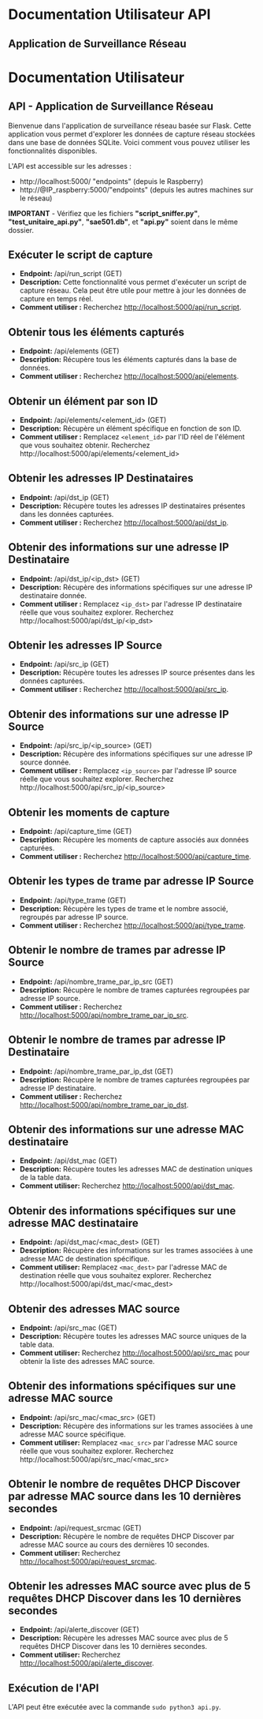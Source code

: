 # Documentation Utilisateur API
## Application de Surveillance Réseau

# Documentation Utilisateur

## API - Application de Surveillance Réseau

Bienvenue dans l'application de surveillance réseau basée sur Flask. Cette application vous permet d'explorer les données de capture réseau stockées dans une base de données SQLite. Voici comment vous pouvez utiliser les fonctionnalités disponibles.

L'API est accessible sur les adresses :
- http://localhost:5000/ "endpoints" (depuis le Raspberry)
- http://@IP_raspberry:5000/"endpoints" (depuis les autres machines sur le réseau)

**IMPORTANT** - Vérifiez que les fichiers **"script_sniffer.py"**, **"test_unitaire_api.py"**, **"sae501.db"**, et **"api.py"** soient dans le même dossier.


## Exécuter le script de capture

- **Endpoint:** /api/run_script (GET)
- **Description:** Cette fonctionnalité vous permet d'exécuter un script de capture réseau. Cela peut être utile pour mettre à jour les données de capture en temps réel.
- **Comment utiliser :** Recherchez [http://localhost:5000/api/run_script](http://localhost:5000/api/run_script).


## Obtenir tous les éléments capturés

- **Endpoint:** /api/elements (GET)
- **Description:** Récupère tous les éléments capturés dans la base de données.
- **Comment utiliser :** Recherchez [http://localhost:5000/api/elements](http://localhost:5000/api/elements).


## Obtenir un élément par son ID

- **Endpoint:** /api/elements/<element_id> (GET)
- **Description:** Récupère un élément spécifique en fonction de son ID.
- **Comment utiliser :** Remplacez `<element_id>` par l'ID réel de l'élément que vous souhaitez obtenir. Recherchez http://localhost:5000/api/elements/<element_id>


## Obtenir les adresses IP Destinataires

- **Endpoint:** /api/dst_ip (GET)
- **Description:** Récupère toutes les adresses IP destinataires présentes dans les données capturées.
- **Comment utiliser :** Recherchez [http://localhost:5000/api/dst_ip](http://localhost:5000/api/dst_ip).


## Obtenir des informations sur une adresse IP Destinataire

- **Endpoint:** /api/dst_ip/<ip_dst> (GET)
- **Description:** Récupère des informations spécifiques sur une adresse IP destinataire donnée.
- **Comment utiliser :** Remplacez `<ip_dst>` par l'adresse IP destinataire réelle que vous souhaitez explorer. Recherchez http://localhost:5000/api/dst_ip/<ip_dst>


## Obtenir les adresses IP Source

- **Endpoint:** /api/src_ip (GET)
- **Description:** Récupère toutes les adresses IP source présentes dans les données capturées.
- **Comment utiliser :** Recherchez [http://localhost:5000/api/src_ip](http://localhost:5000/api/src_ip).


## Obtenir des informations sur une adresse IP Source

- **Endpoint:** /api/src_ip/<ip_source> (GET)
- **Description:** Récupère des informations spécifiques sur une adresse IP source donnée.
- **Comment utiliser :** Remplacez `<ip_source>` par l'adresse IP source réelle que vous souhaitez explorer. Recherchez http://localhost:5000/api/src_ip/<ip_source>


## Obtenir les moments de capture

- **Endpoint:** /api/capture_time (GET)
- **Description:** Récupère les moments de capture associés aux données capturées.
- **Comment utiliser :** Recherchez [http://localhost:5000/api/capture_time](http://localhost:5000/api/capture_time).


## Obtenir les types de trame par adresse IP Source

- **Endpoint:** /api/type_trame (GET)
- **Description:** Récupère les types de trame et le nombre associé, regroupés par adresse IP source.
- **Comment utiliser :** Recherchez [http://localhost:5000/api/type_trame](http://localhost:5000/api/type_trame).


## Obtenir le nombre de trames par adresse IP Source

- **Endpoint:** /api/nombre_trame_par_ip_src (GET)
- **Description:** Récupère le nombre de trames capturées regroupées par adresse IP source.
- **Comment utiliser :** Recherchez [http://localhost:5000/api/nombre_trame_par_ip_src](http://localhost:5000/api/nombre_trame_par_ip_src).


## Obtenir le nombre de trames par adresse IP Destinataire

- **Endpoint:** /api/nombre_trame_par_ip_dst (GET)
- **Description:** Récupère le nombre de trames capturées regroupées par adresse IP destinataire.
- **Comment utiliser :** Recherchez [http://localhost:5000/api/nombre_trame_par_ip_dst](http://localhost:5000/api/nombre_trame_par_ip_dst).


## Obtenir des informations sur une adresse MAC destinataire

- **Endpoint:** /api/dst_mac (GET)
- **Description:** Récupère toutes les adresses MAC de destination uniques de la table data.
- **Comment utiliser:** Recherchez [http://localhost:5000/api/dst_mac](http://localhost:5000/api/dst_mac).


## Obtenir des informations spécifiques sur une adresse MAC destinataire

- **Endpoint:** /api/dst_mac/<mac_dest> (GET)
- **Description:** Récupère des informations sur les trames associées à une adresse MAC de destination spécifique.
- **Comment utiliser:** Remplacez `<mac_dest>` par l'adresse MAC de destination réelle que vous souhaitez explorer. Recherchez http://localhost:5000/api/dst_mac/<mac_dest>


## Obtenir des adresses MAC source

- **Endpoint:** /api/src_mac (GET)
- **Description:** Récupère toutes les adresses MAC source uniques de la table data.
- **Comment utiliser:** Recherchez [http://localhost:5000/api/src_mac](http://localhost:5000/api/src_mac) pour obtenir la liste des adresses MAC source.


## Obtenir des informations spécifiques sur une adresse MAC source

- **Endpoint:** /api/src_mac/<mac_src> (GET)
- **Description:** Récupère des informations sur les trames associées à une adresse MAC source spécifique.
- **Comment utiliser:** Remplacez `<mac_src>` par l'adresse MAC source réelle que vous souhaitez explorer. Recherchez http://localhost:5000/api/src_mac/<mac_src>


## Obtenir le nombre de requêtes DHCP Discover par adresse MAC source dans les 10 dernières secondes

- **Endpoint:** /api/request_srcmac (GET)
- **Description:** Récupère le nombre de requêtes DHCP Discover par adresse MAC source au cours des dernières 10 secondes.
- **Comment utiliser:** Recherchez [http://localhost:5000/api/request_srcmac](http://localhost:5000/api/request_srcmac).


## Obtenir les adresses MAC source avec plus de 5 requêtes DHCP Discover dans les 10 dernières secondes

- **Endpoint:** /api/alerte_discover (GET)
- **Description:** Récupère les adresses MAC source avec plus de 5 requêtes DHCP Discover dans les 10 dernières secondes.
- **Comment utiliser:** Recherchez [http://localhost:5000/api/alerte_discover](http://localhost:5000/api/alerte_discover).


## Exécution de l'API

L'API peut être exécutée avec la commande `sudo python3 api.py`.
